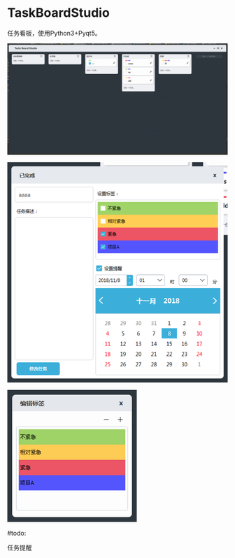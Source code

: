 # TaskBoardStudio
任务看板，使用Python3+Pyqt5。

![](ReadMeImg/kanban_main.png)

![](ReadMeImg/add_task.png)

![](ReadMeImg/edit_tags.png)


#todo:

任务提醒